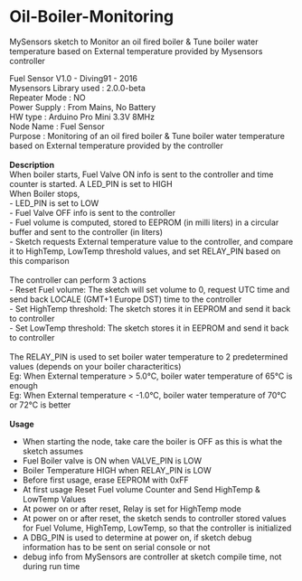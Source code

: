 # Oil-Boiler-Monitoring
MySensors sketch to Monitor an oil fired boiler &amp; Tune boiler water temperature based on External temperature provided by Mysensors controller

Fuel Sensor V1.0 - Diving91 - 2016 <br>
Mysensors Library used	: 2.0.0-beta<br>
Repeater Mode		: NO<br>
Power Supply		: From Mains, No Battery<br>
HW type			: Arduino Pro Mini 3.3V 8MHz<br>
Node Name		: Fuel Sensor<br> 
Purpose			: Monitoring of an oil fired boiler & Tune boiler water temperature based on External temperature provided by the controller<br>
<br>
<b>Description</b><br>
When boiler starts, Fuel Valve ON info is sent to the controller and time counter is started. A LED_PIN is set to HIGH
<br>
When Boiler stops,<br>
	- LED_PIN is set to LOW<br>
	- Fuel Valve OFF info is sent to the controller<br>
	- Fuel volume is computed, stored to EEPROM (in milli liters) in a circular buffer and sent to the controller (in liters)<br>
	- Sketch requests External temperature value to the controller, and compare it to HighTemp, LowTemp threshold values, and set RELAY_PIN based on this comparison<br>
<br>
The controller can perform 3 actions<br>
 	- Reset Fuel volume: The sketch will set volume to 0, request UTC time and send back LOCALE (GMT+1 Europe DST) time to the controller<br>
	- Set HighTemp threshold: The sketch stores it in EEPROM and send it back to controller<br>
	- Set LowTemp threshold: The sketch stores it in EEPROM and send it back to controller<br>
<br>
The RELAY_PIN is used to set boiler water temperature to 2 predetermined values (depends on your boiler characteritics)<br>
Eg: When External temperature > 5.0°C, boiler water temperature of 65°C is enough<br>
Eg: When External temperature < -1.0°C, boiler water temperature of 70°C or 72°C is better<br>
<br>
<b>Usage</b><br>
* 	When starting the node, take care the boiler is OFF as this is what the sketch assumes<br>
*	Fuel Boiler valve is ON when VALVE_PIN is LOW<br>
*	Boiler Temperature HIGH when RELAY_PIN is LOW<br>
*	Before first usage, erase EEPROM with 0xFF<br>
* 	At first usage Reset Fuel volume Counter and Send HighTemp & LowTemp Values<br>
*	At power on or after reset, Relay is set for HighTemp mode<br>
*	At power on or after reset, the sketch sends to controller stored values for Fuel Volume, HighTemp, LowTemp, so that the controller is initialized<br>
*	A DBG_PIN is used to determine at power on, if sketch debug information has to be sent on serial console or not
*	debug info from MySensors are controller at sketch compile time, not during run time<br>

